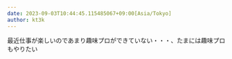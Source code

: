 ```yaml
---
date: 2023-09-03T10:44:45.115485067+09:00[Asia/Tokyo]
author: kt3k
---
```

最近仕事が楽しいのであまり趣味プロができていない・・・、たまには趣味プロもやりたい
